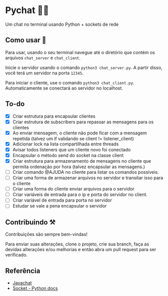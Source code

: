 
# Pychat 🐍💬

Um chat no terminal usando Python + sockets de rede


## Como usar 🤔

Para usar, usando o seu terminal navegue até o diretório que contém os arquivos `chat_server` e `chat_client`.

Inicie o servidor usando o comando `python3 chat_server.py`. A partir disso, você terá um servidor na porta `12345`.

Para iniciar o cliente, use o comando `python3 chat_client.py`. Automaticamente se conectará ao servidor no localhost.

## To-do
- [x]  Criar estrutura para encapsular clientes
- [x]  Criar estrutura de subscribers para repassar as mensagens para os clientes
- [x]  Ao enviar mensagem, o cliente não pode ficar com a mensagem repetida (talvez um if validando se client != listener_client)
- [x]  Adicionar lock na lista compartilhada entre threads
- [x]  Avisar todos listeners que um cliente novo foi conectado
- [x]  Encapsular o método send do socket na classe client
- [x]  Criar estrutura para armazenamento de mensagens no cliente que permita ordenação por hora (talvez encapsular as mensagens.)
- [ ]  Criar comando @AJUDA no cliente para listar os comandos possíveis.
- [ ]  Criar uma forma de armazenar arquivos no servidor e transitar isso para o cliente
- [ ]  Criar uma forma do cliente enviar arquivos para o servidor
- [ ]  Criar variáveis de entrada para o ip e porta do servidor no client.
- [ ]  Criar variável de entrada para porta no servidor
- [ ]  Estudar se vale a pena encapsular o servidor
 
## Contribuindo ⚒️

Contribuições são sempre bem-vindas!

Para enviar suas alterações, clone o projeto, crie sua branch, faça as devidas alterações e/ou melhorias e então abra um pull request para ser verificado. 
## Referência

 - [Javachat](https://github.com/viniciusfinger/javachat)
 - [Socket - Python docs](https://docs.python.org/3/library/socket.html)

